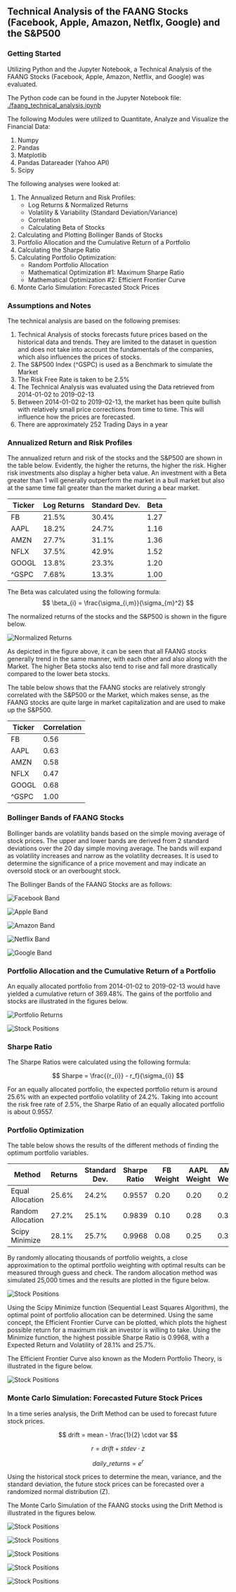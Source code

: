 ## Technical Analysis of the FAANG Stocks (Facebook, Apple, Amazon, Netflx, Google) and the S&P500

### Getting Started

  Utilizing Python and the Jupyter Notebook, a Technical Analysis of the FAANG Stocks (Facebook, Apple, Amazon, Netflix,
  and Google) was evaluated.

The Python code can be found in the Jupyter Notebook file: [./faang_technical_analysis.ipynb](./faang_technical_analysis.ipynb)

The following Modules were utilized to Quantitate, Analyze and Visualize the Financial Data:
  1. Numpy
  2. Pandas
  3. Matplotlib
  4. Pandas Datareader (Yahoo API)
  5. Scipy

The following analyses were looked at:
  1. The Annualized Return and Risk Profiles:
      - Log Returns & Normalized Returns
      - Volatility & Variability (Standard Deviation/Variance)
      - Correlation
      - Calculating Beta of Stocks
  2. Calculating and Plotting Bollinger Bands of Stocks
  3. Portfolio Allocation and the Cumulative Return of a Portfolio
  4. Calculating the Sharpe Ratio
  5. Calculating Portfolio Optimization:
      - Random Portfolio Allocation
      - Mathematical Optimization #1: Maximum Sharpe Ratio
      - Mathematical Optimization #2: Efficient Frontier Curve
  6. Monte Carlo Simulation: Forecasted Stock Prices

### Assumptions and Notes

The technical analysis are based on the following premises:

  1. Technical Analysis of stocks forecasts future prices based on the historical data and trends. They are limited to
  the dataset in question and does not take into account the fundamentals of the companies, which also
  influences the prices of stocks.
  2. The S&P500 Index (^GSPC) is used as a Benchmark to simulate the Market
  3. The Risk Free Rate is taken to be 2.5%
  4. The Technical Analysis was evaluated using the Data retrieved from 2014-01-02 to 2019-02-13
  5. Between 2014-01-02 to 2019-02-13, the market has been quite bullish with relatively small price corrections
  from time to time. This will influence how the prices are forecasted.
  6. There are approximately 252 Trading Days in a year

### Annualized Return and Risk Profiles

The annualized return and risk of the stocks and the S&P500 are shown in the table below. Evidently, the higher the returns,
the higher the risk. Higher risk investments also display a higher beta value. An investment with a Beta greater than 1 will
generally outperform the market in a bull market but also at the same time fall greater than the market during a bear market.

Ticker | Log Returns | Standard Dev. | Beta |
------------ | ------------- | ------------ | ------------- |
FB | 21.5% | 30.4% | 1.27 |
AAPL | 18.2% | 24.7% | 1.16 |
AMZN | 27.7% | 31.1% | 1.36 |
NFLX | 37.5% | 42.9% | 1.52 |
GOOGL | 13.8% | 23.3% | 1.20 |
^GSPC | 7.68% | 13.3% | 1.00 |

The Beta was calculated using the following formula:
$$ \beta_{i} = \frac{\sigma_{i,m}}{\sigma_{m}^2} $$

The normalized returns of the stocks and the S&P500 is shown in the figure below.

![Normalized Returns](./Figures/Normalized_Returns_of_FAANG_Stocks_and_the_S&P500.png)

As depicted in the figure above, it can be seen that all FAANG stocks generally trend in the same manner, with each other
and also along with the Market. The higher Beta stocks also tend to rise and fall more drastically compared to the lower beta stocks.

The table below shows that the FAANG stocks are relatively strongly correlated with the S&P500 or the Market, which makes sense, as the FAANG stocks are quite large in market capitalization and are used to make up the S&P500.

Ticker | Correlation
------------ | -------------
FB | 0.56
AAPL | 0.63
AMZN | 0.58
NFLX | 0.47
GOOGL | 0.68
^GSPC | 1.00

### Bollinger Bands of FAANG Stocks

Bollinger bands are volatility bands based on the simple moving average of stock prices. The upper and lower bands are derived from 2 standard deviations over the 20 day simple moving average. The bands will expand as volatility increases and narrow as the volatility decreases. It is used to determine the significance of a price movement and may indicate an oversold stock or an overbought stock.

The Bollinger Bands of the FAANG Stocks are as follows:

![Facebook Band](./Figures/Facebook_Bollinger_Band.png)

![Apple Band](./Figures/Apple_Bollinger_Band.png)

![Amazon Band](./Figures/Amazon_Bollinger_Band.png)

![Netflix Band](./Figures/Netflix_Bollinger_Band.png)

![Google Band](./Figures/Google_Bollinger_Band.png)

### Portfolio Allocation and the Cumulative Return of a Portfolio

An equally allocated portfolio from 2014-01-02 to 2019-02-13 would have yielded a cumulative return of 369.48%.
The gains of the portfolio and stocks are illustrated in the figures below.

![Portfolio Returns](./Figures/Total_Portfolio_Value.png)

![Stock Positions](./Figures/Stock_Positions_in_Portfolio.png)

### Sharpe Ratio

The Sharpe Ratios were calculated using the following formula:

$$ Sharpe = \frac{{r_{i}} - r_f}{\sigma_{i}} $$

For an equally allocated portfolio, the expected portfolio return is around 25.6% with an expected portfolio volatility of 24.2%. Taking into account the risk free rate of 2.5%, the Sharpe Ratio of an equally allocated portfolio is about 0.9557.

### Portfolio Optimization

The table below shows the results of the different methods of finding the optimum portfolio variables.

Method | Returns | Standard Dev. | Sharpe Ratio |FB Weight |  AAPL Weight | AMZN Weight | NFLX Weight | GOOGL Weight
------------ | ------------- | ------------ | ------------- | ------------ | ------------- | ------------ | ------------- | ------------- |
Equal Allocation | 25.6% | 24.2% | 0.9557 | 0.20 | 0.20 | 0.20 | 0.20 | 0.20 |
Random Allocation | 27.2% | 25.1% | 0.9839 | 0.10 | 0.28 | 0.33 | 0.29 | 0.00 |
Scipy Minimize | 28.1% | 25.7% | 0.9968 | 0.08 | 0.25 | 0.33 | 0.33 | 0.00 |

By randomly allocating thousands of portfolio weights, a close approximation to the optimal portfolio weighting with optimal
results can be measured through guess and check. The random allocation method was simulated 25,000 times and the results
are plotted in the figure below.

![Stock Positions](./Figures/Portfolio_Return_vs_Risk_Portfolio.png)

Using the Scipy Minimize function (Sequential Least Squares Algorithm), the optimal point of portfolio allocation can be determined. Using the same concept, the Efficient Frontier Curve can be plotted, which plots the highest possible return for a maximum risk an investor is willing to take. Using the Minimize function, the highest possible Sharpe Ratio is 0.9968, with a Expected Return and Volatility of 28.1% and 25.7%.

The Efficient Frontier Curve also known as the Modern Portfolio Theory, is illustrated in the figure below.

![Stock Positions](./Figures/Portfolio_Return_vs_Risk_Portfolio_and_The_Efficient_Frontier_Curve.png)

### Monte Carlo Simulation: Forecasted Future Stock Prices

In a time series analysis, the Drift Method can be used to forecast future stock prices.

$$ drift = mean - \frac{1}{2} \cdot var $$

$$ r = drift + stdev \cdot z $$

$$ daily\_returns = e^{r} $$

Using the historical stock prices to determine the mean, variance, and the standard deviation, the future stock prices can be forecasted over a randomized normal distribution (Z).

The Monte Carlo Simulation of the FAANG stocks using the Drift Method is illustrated in the figures below.

![Stock Positions](./Figures/Monte_Carlo_Simulation_Facebook_Forecasted_Price.png)

![Stock Positions](./Figures/Monte_Carlo_Simulation_Apple_Forecasted_Price.png)

![Stock Positions](./Figures/Monte_Carlo_Simulation_Amazon_Forecasted_Price.png)

![Stock Positions](./Figures/Monte_Carlo_Simulation_Netflix_Forecasted_Price.png)

![Stock Positions](./Figures/Monte_Carlo_Simulation_Google_Forecasted_Price.png)
